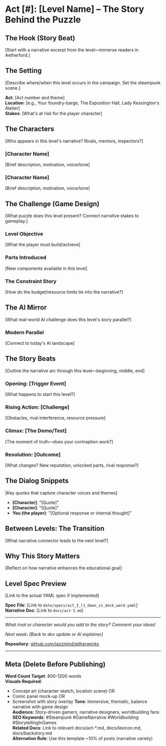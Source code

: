 # Act [#]: [Level Name] – The Story Behind the Puzzle

<!-- Example: "Act I: Dawn in Dock-Ward – The Story Behind the Puzzle" -->
<!-- Example: "Act III: The Looking-Glass – When Rivals Steal Your Steam" -->

## The Hook (Story Beat)

[Start with a narrative excerpt from the level—immerse readers in Aetherford.]

<!-- Example: "Debt collectors at the door. Your foundry-barge lists in the canal, boilers cold. Master Brass taps his cane: 'One week, Mechanist. Show me a working Signal Loom, or this barge is mine.'" -->

## The Setting

[Describe where/when this level occurs in the campaign. Set the steampunk scene.]

**Act**: [Act number and theme]  
**Location**: [e.g., Your foundry-barge, The Exposition Hall, Lady Kessington's Atelier]  
**Stakes**: [What's at risk for the player character]

<!-- Example:
**Act**: Act I (Cinders & Sums)  
**Location**: Your rundown foundry-barge, moored in Dock-Ward  
**Stakes**: Lose this demo, lose your inheritance and workshop
-->

## The Characters

[Who appears in this level's narrative? Rivals, mentors, inspectors?]

### [Character Name]

[Brief description, motivation, voice/tone]

<!-- Example:
### Master Brass (Inspectorate)
The Guild examiner who could save or sink you. Speaks in clipped efficiency: "Your Manometer sings, Mechanist. But show me its song on unseen ledgers."
-->

### [Character Name]

[Brief description, motivation, voice/tone]

## The Challenge (Game Design)

[What puzzle does this level present? Connect narrative stakes to gameplay.]

### Level Objective

[What the player must build/achieve]

<!-- Example: "Build a Signal Loom that matches three target patterns. Your Weight Wheels must learn the correct scalings." -->

### Parts Introduced

[New components available in this level]

<!-- Example: 
- **Weight Wheel**: Adjustable multiplication; learns via SGD
- **Entropy Manometer**: Measures how wrong your output is
- **Stochastic Sal (SGD Apprentice)**: Applies gradient adjustments
-->

### The Constraint Story

[How do the budget/resource limits tie into the narrative?]

<!-- Example: "You're broke—only 500 brass to spend. House Voltaic can throw infinite coal at their machines. You have to be smarter." -->

## The AI Mirror

[What real-world AI challenge does this level's story parallel?]

<!-- Example: "Energy scarcity → compute budgets. In real ML, you can't always throw more GPUs at a problem. Sometimes you need a clever architecture instead of raw power." -->

### Modern Parallel

[Connect to today's AI landscape]

<!-- Example: "This mirrors how startups compete with BigTech. OpenAI has datacenter scale; you don't. But efficient models (like DistilBERT or Mistral 7B) prove that smart beats big." -->

## The Story Beats

[Outline the narrative arc through this level—beginning, middle, end]

### Opening: [Trigger Event]

[What happens to start this level?]

### Rising Action: [Challenge]

[Obstacles, rival interference, resource pressure]

### Climax: [The Demo/Test]

[The moment of truth—does your contraption work?]

### Resolution: [Outcome]

[What changes? New reputation, unlocked parts, rival response?]

<!-- Example:
### Resolution: Master Brass Approves
"Adequate, Mechanist. Your Loom sings true—on these cards, at least. But generalization is the real test. Come find me when you're ready for the Inspectorate Trials."

The Penny Clarion prints: "Dock-Ward Dark Horse Shows Promise."
-->

## The Dialog Snippets

[Key quotes that capture character voices and themes]

- **[Character]**: "[Quote]"
- **[Character]**: "[Quote]"
- **You (the player)**: "[Optional response or internal thought]"

## Between Levels: The Transition

[What narrative connector leads to the next level?]

<!-- Example: "A pneumatic tube arrives: House Voltaic challenges you to a public demo. The game is on." -->

## Why This Story Matters

[Reflect on how narrative enhances the educational goal]

<!-- Example: "The debt collector isn't just flavor—it creates urgency. Players feel the pressure of limited resources, which mirrors real ML constraints. Story makes the learning stick." -->

## Level Spec Preview

[Link to the actual YAML spec if implemented]

**Spec File**: [Link to `data/specs/act_I_l1_dawn_in_dock_ward.yaml`]  
**Narrative Doc**: [Link to `docs/act-I.md`]

---

*What rival or character would you add to the story? Comment your ideas!*

*Next week: [Back to dev update or AI explainer]*

**Repository**: [github.com/jazzmind/aitherworks](https://github.com/jazzmind/aitherworks)

---

## Meta (Delete Before Publishing)

**Word Count Target**: 800-1200 words  
**Visuals Required**:
- Concept art (character sketch, location scene) OR
- Comic panel mock-up OR
- Screenshot with story overlay
**Tone**: Immersive, thematic, balance narrative with game design  
**Audience**: Story-driven gamers, narrative designers, worldbuilding fans  
**SEO Keywords**: #Steampunk #GameNarrative #Worldbuilding #StorytellingInGames  
**Related Docs**: Link to relevant docs/act-*.md, docs/lexicon.md, docs/backstory.md  
**Alternation Rule**: Use this template ~10% of posts (narrative variety)

